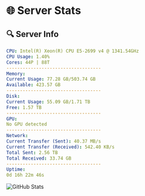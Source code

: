 # 🌐 Server Stats
## 🔍 Server Info
```yaml
CPU: Intel(R) Xeon(R) CPU E5-2699 v4 @ 1341.54GHz
CPU Usage: 1.40%
Cores: 44P | 88T
-----------------------------------
Memory:
Current Usage: 77.28 GB/503.74 GB
Available: 423.57 GB
-----------------------------------
Disk:
Current Usage: 55.09 GB/1.71 TB
Free: 1.57 TB
-----------------------------------
GPU:
No GPU detected
-----------------------------------
Network:
Current Transfer (Sent): 40.37 MB/s
Current Transfer (Received): 542.40 KB/s
Total Sent: 2.56 TB
Total Received: 33.74 GB
-----------------------------------
Uptime:
0d 16h 22m 46s
```
![GitHub Stats](https://img.shields.io/badge/Updated-2025-03-08_13:45:35-blue)